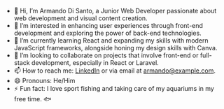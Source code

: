 - 👋 Hi, I’m Armando Di Santo, a Junior Web Developer passionate about web development and visual content creation.
- 👀 I’m interested in enhancing user experiences through front-end development and exploring the power of back-end technologies.
- 🌱 I’m currently learning React and expanding my skills with modern JavaScript frameworks, alongside honing my design skills with Canva.
- 💞️ I’m looking to collaborate on projects that involve front-end or full-stack development, especially in React or Laravel.
- 📫 How to reach me: [LinkedIn](https://www.linkedin.com/in/armando-di-santo/) or via email at armando@example.com.
- 😄 Pronouns: He/Him
- ⚡ Fun fact: I love sport fishing and taking care of my aquariums in my free time. 🐟
